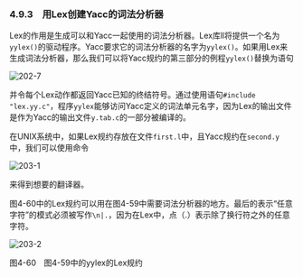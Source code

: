 ### 4.9.3　用Lex创建Yacc的词法分析器

Lex的作用是生成可以和Yacc一起使用的词法分析器。Lex库ll将提供一个名为`yylex()`的驱动程序。Yacc要求它的词法分析器的名字为`yylex()`。如果用Lex来生成词法分析器，那么我们可以将Yacc规约的第三部分的例程`yylex()`替换为语句

![202-7](../Images/image04292.jpeg)

并令每个Lex动作都返回Yacc已知的终结符号。通过使用语句`#include "lex.yy.c"`，程序`yylex`能够访问Yacc定义的词法单元名字，因为Lex的输出文件是作为Yacc的输出文件`y.tab.c`的一部分被编译的。

在UNIX系统中，如果Lex规约存放在文件`first.l`中，且Yacc规约在`second.y`中，我们可以使用命令

![203-1](../Images/image04293.jpeg)

来得到想要的翻译器。

图4-60中的Lex规约可以用在图4-59中需要词法分析器的地方。最后的表示“任意字符”的模式必须被写作`\n|.`，因为在Lex中，点（.）表示除了换行符之外的任意字符。

![203-2](../Images/image04294.jpeg)

图4-60　图4-59中的yylex的Lex规约